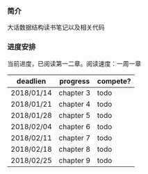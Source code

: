 ### 简介

大话数据结构读书笔记以及相关代码

### 进度安排

当前进度，已阅读第一二章。阅读速度：一周一章

| deadlien  | progress  |  compete? |
|---|---|---|
| 2018/01/14  |  chapter 3 |  todo  |
| 2018/01/21  |  chapter 4 |  todo  |
| 2018/01/28  |  chapter 5 |  todo  |
| 2018/02/04  |  chapter 6 |  todo  |
| 2018/02/11  |  chapter 7 |  todo  |
| 2018/02/18  |  chapter 8 |  todo  |
| 2018/02/25  |  chapter 9 |  todo  |